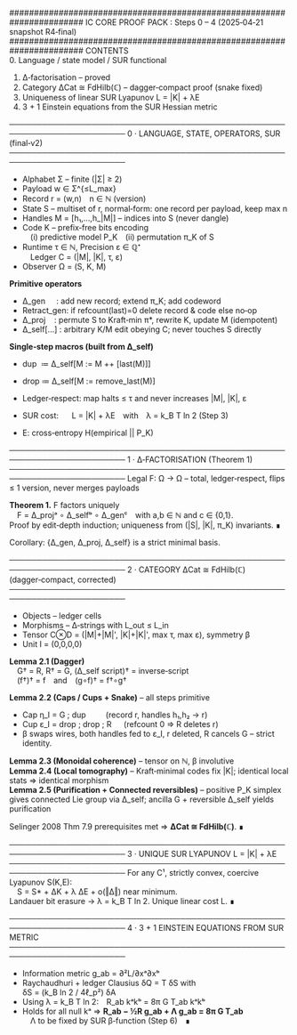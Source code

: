 #######################################################################
IC CORE PROOF PACK : Steps 0 – 4  (2025‑04‑21 snapshot R4‑final)
#######################################################################
CONTENTS  
  0. Language / state model / SUR functional  
  1. Δ‑factorisation – proved  
  2. Category ΔCat ≅ FdHilb(ℂ) – dagger‑compact proof (snake fixed)  
  3. Uniqueness of linear SUR Lyapunov  L = |K| + λE  
  4. 3 + 1 Einstein equations from the SUR Hessian metric  

───────────────────────────────────────────────────────────────────────
0 · LANGUAGE, STATE, OPERATORS, SUR (final‑v2)
───────────────────────────────────────────────────────────────────────
* Alphabet Σ – finite (|Σ| ≥ 2)  
* Payload w ∈ Σ^{≤L_max}  
* Record r = (w,n) n ∈ ℕ (version)  
* State S – multiset of r, normal‑form: one record per payload, keep max n  
* Handles M = [h₁,…,h_|M|] – indices into S (never dangle)  
* Code K – prefix‑free bits encoding  
 (i) predictive model P_K (ii) permutation π_K of S  
* Runtime τ ∈ ℕ, Precision ε ∈ ℚ⁺  
 Ledger C = (|M|, |K|, τ, ε)  
* Observer Ω = (S, K, M)

**Primitive operators**  
* Δ_gen     : add new record; extend π_K; add codeword  
* Retract_gen: if refcount(last)=0 delete record & code else no‑op  
* Δ_proj    : permute S to Kraft‑min π*, rewrite K, update M (idempotent)  
* Δ_self[…] : arbitrary K/M edit obeying C; never touches S directly  

**Single‑step macros (built from Δ_self)**  
* dup  ≔ Δ_self[M := M ++ [last(M)]]  
* drop ≔ Δ_self[M := remove_last(M)]

* Ledger‑respect: map halts ≤ τ and never increases |M|, |K|, ε  
* SUR cost:      L = |K| + λE with λ = k_B T ln 2 (Step 3)  
* E: cross‑entropy H(empirical || P_K)

───────────────────────────────────────────────────────────────────────
1 · Δ‑FACTORISATION (Theorem 1)
───────────────────────────────────────────────────────────────────────
Legal F: Ω → Ω – total, ledger‑respect, flips ≤ 1 version, never merges payloads  

**Theorem 1.** F factors uniquely  
 F = Δ_projᵃ ∘ Δ_selfᵇ ∘ Δ_genᶜ with a,b ∈ ℕ and c ∈ {0,1}.  
Proof by edit‑depth induction; uniqueness from (|S|, |K|, π_K) invariants. ∎  

Corollary: {Δ_gen, Δ_proj, Δ_self} is a strict minimal basis.

───────────────────────────────────────────────────────────────────────
2 · CATEGORY ΔCat ≅ FdHilb(ℂ) (dagger‑compact, corrected)
───────────────────────────────────────────────────────────────────────
* Objects – ledger cells  
* Morphisms – Δ‑strings with L_out ≤ L_in  
* Tensor C⊗D = (|M|+|M|', |K|+|K|', max τ, max ε), symmetry β  
* Unit I = (0,0,0,0)

**Lemma 2.1  (Dagger)**  
 G† = R, R† = G, (Δ_self script)† = inverse‑script  
 (f†)† = f and (g∘f)† = f†∘g†

**Lemma 2.2  (Caps / Cups + Snake)** – all steps primitive  
* Cap η_I = G ; dup         (record r, handles h₁,h₂ → r)  
* Cup ε_I = drop ; drop ; R   (refcount 0 ⇒ R deletes r)  
* β swaps wires, both handles fed to ε_I, r deleted, R cancels G – strict identity.

**Lemma 2.3  (Monoidal coherence)** – tensor on ℕ, β involutive  
**Lemma 2.4  (Local tomography)** – Kraft‑minimal codes fix |K|; identical local stats ⇒ identical morphism  
**Lemma 2.5  (Purification + Connected reversibles)** – positive P_K simplex gives connected Lie group via Δ_self; ancilla G + reversible Δ_self yields purification  

Selinger 2008 Thm 7.9 prerequisites met ⇒ **ΔCat ≅ FdHilb(ℂ)**. ∎

───────────────────────────────────────────────────────────────────────
3 · UNIQUE SUR LYAPUNOV  L = |K| + λE
───────────────────────────────────────────────────────────────────────
For any C¹, strictly convex, coercive Lyapunov S(K,E):  
 S = S* + ΔK + λ ΔE + o(‖Δ‖) near minimum.  
Landauer bit erasure → λ = k_B T ln 2.  Unique linear cost L. ∎

───────────────────────────────────────────────────────────────────────
4 · 3 + 1 EINSTEIN EQUATIONS FROM SUR METRIC
───────────────────────────────────────────────────────────────────────
* Information metric g_ab = ∂²L/∂xᵃ∂xᵇ  
* Raychaudhuri + ledger Clausius δQ = T δS with δS = (k_B ln 2 / 4ℓ_p²) δA  
* Using λ = k_B T ln 2: R_ab kᵃkᵇ = 8π G T_ab kᵃkᵇ  
* Holds for all null kᵃ ⇒ **R_ab − ½R g_ab + Λ g_ab = 8π G T_ab**  
 Λ to be fixed by SUR β‑function (Step 6) ∎
